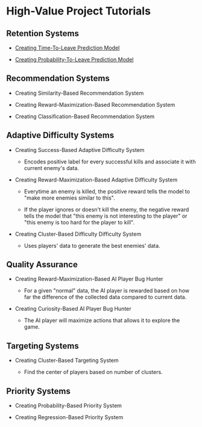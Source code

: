 # High-Value Project Tutorials

## Retention Systems

* [Creating Time-To-Leave Prediction Model](HighValueProjectTutorials/CreatingTimeToLeavePredictionModel.md)

* [Creating Probability-To-Leave Prediction Model](HighValueProjectTutorials/CreatingProbabilityToLeavePredictionModel.md)

## Recommendation Systems

* Creating Similarity-Based Recommendation System

* Creating Reward-Maximization-Based Recommendation System

* Creating Classification-Based Recommendation System

## Adaptive Difficulty Systems

* Creating Success-Based Adaptive Difficulty System

  * Encodes positive label for every successful kills and associate it with current enemy's data.

* Creating Reward-Maximization-Based Adaptive Difficulty System

  * Everytime an enemy is killed, the positive reward tells the model to "make more enemies similar to this". 

  * If the player ignores or doesn't kill the enemy, the negative reward tells the model that "this enemy is not interesting to the player" or "this enemy is too hard for the player to kill".

* Creating Cluster-Based Difficulty Difficulty System

  * Uses players' data to generate the best enemies' data.

## Quality Assurance

* Creating Reward-Maximization-Based AI Player Bug Hunter

  * For a given "normal" data, the AI player is rewarded based on how far the difference of the collected data compared to current data.

* Creating Curiosity-Based AI Player Bug Hunter

  * The AI player will maximize actions that allows it to explore the game. 

## Targeting Systems

* Creating Cluster-Based Targeting System

  * Find the center of players based on number of clusters.

## Priority Systems

* Creating Probability-Based Priority System

* Creating Regression-Based Priority System
